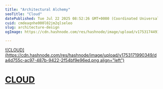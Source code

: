 ```yaml
---
title: "Architectural Alchemy"
seoTitle: "Cloud"
datePublished: Tue Jul 22 2025 08:52:26 GMT+0000 (Coordinated Universal Time)
cuid: cmdeaqnhe000l02jm2qlseleo
slug: architecture-design
ogImage: https://cdn.hashnode.com/res/hashnode/image/upload/v1753174491602/189c7d76-1cab-465d-b148-2943e29f44ef.png

---
```


[![CLOUD](https://cdn.hashnode.com/res/hashnode/image/upload/v1753171990349/da4d755c-ac97-487b-9422-2f54bf9e96ed.png align="left")](https://cloud-sinhasaurabh.hashnode.dev/)

# [CLOUD](https://cloud-sinhasaurabh.hashnode.dev/)